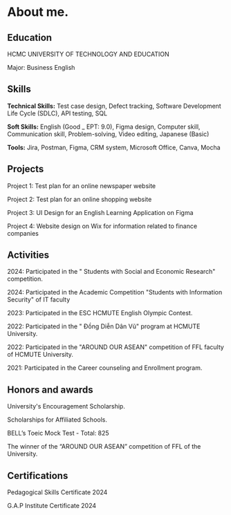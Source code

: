 # About me.
## Education
HCMC UNIVERSITY OF TECHNOLOGY AND EDUCATION

Major: Business English

## Skills

**Technical Skills:** Test case design, Defect tracking, Software Development Life Cycle (SDLC), API testing, SQL

**Soft Skills:** English (Good _ EPT: 9.0), Figma design, Computer skill, Communication skill, Problem-solving, Video editing, Japanese (Basic)

**Tools:** Jira, Postman, Figma, CRM system, Microsoft Office, Canva, Mocha

## Projects

Project 1: Test plan for an online newspaper website 

Project 2: Test plan for an online shopping website 

Project 3: UI Design for an English Learning Application on Figma

Project 4: Website design on Wix for information related to finance companies

## Activities

2024: Participated in the " Students with Social and Economic Research" competition.

2024: Participated in the Academic Competition "Students with Information Security" of IT faculty

2023: Participated in the ESC HCMUTE English Olympic Contest.

2022: Participated in the " Đồng Diễn Dân Vũ" program at HCMUTE University.

2022: Participated in the "AROUND OUR ASEAN" competition of FFL faculty of HCMUTE University.

2021: Participated in the Career counseling and Enrollment program. 

## Honors and awards

University's Encouragement Scholarship.

Scholarships for Affiliated Schools.

BELL’s Toeic Mock Test - Total: 825 

The winner of the “AROUND OUR ASEAN” competition of FFL of the University.

## Certifications

Pedagogical Skills Certificate 2024

G.A.P Institute Certificate 2024
